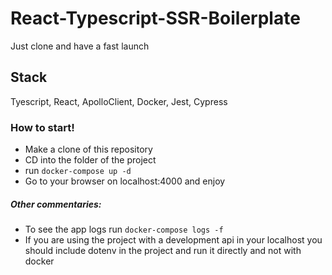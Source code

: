 # React-Typescript-SSR-Boilerplate
Just clone and have a fast launch

## Stack
Tyescript, React, ApolloClient, Docker, Jest, Cypress

### How to start!
  - Make a clone of this repository
  - CD into the folder of the project
  - run ```docker-compose up -d```
  - Go to your browser on localhost:4000 and enjoy

##### Other commentaries:

 - To see the app logs run ```docker-compose logs -f```
 - If you are using the project with a development api in your localhost you should include dotenv in the project and run it directly and not with docker